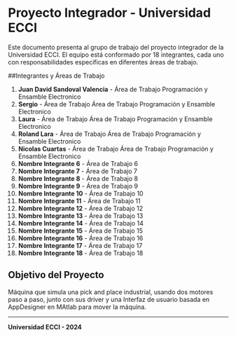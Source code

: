# Proyecto Integrador - Universidad ECCI

Este documento presenta al grupo de trabajo del proyecto integrador de la Universidad ECCI. El equipo está conformado por 18 integrantes, cada uno con responsabilidades específicas en diferentes áreas de trabajo.

##Integrantes y Áreas de Trabajo

1. **Juan David Sandoval Valencia** - Área de Trabajo Programación y Ensamble Electronico
2. **Sergio** - Área de Trabajo Área de Trabajo Programación y Ensamble Electronico
3. **Laura** - Área de Trabajo Área de Trabajo Programación y Ensamble Electronico
4. **Roland Lara** - Área de Trabajo Área de Trabajo Programación y Ensamble Electronico
5. **Nicolas Cuartas** - Área de Trabajo Área de Trabajo Programación y Ensamble Electronico
6. **Nombre Integrante 6** - Área de Trabajo 6
7. **Nombre Integrante 7** - Área de Trabajo 7
8. **Nombre Integrante 8** - Área de Trabajo 8
9. **Nombre Integrante 9** - Área de Trabajo 9
10. **Nombre Integrante 10** - Área de Trabajo 10
11. **Nombre Integrante 11** - Área de Trabajo 11
12. **Nombre Integrante 12** - Área de Trabajo 12
13. **Nombre Integrante 13** - Área de Trabajo 13
14. **Nombre Integrante 14** - Área de Trabajo 14
15. **Nombre Integrante 15** - Área de Trabajo 15
16. **Nombre Integrante 16** - Área de Trabajo 16
17. **Nombre Integrante 17** - Área de Trabajo 17
18. **Nombre Integrante 18** - Área de Trabajo 18

## Objetivo del Proyecto
Máquina que simula una pick and place industrial, usando dos motores paso a paso, junto con sus driver y una Interfaz de usuario basada en AppDesigner en MAtlab para mover la máquina.

---

**Universidad ECCI - 2024**

